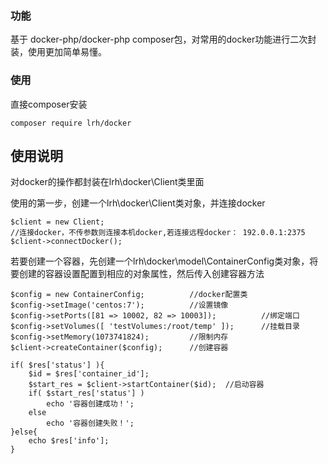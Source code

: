 ### 功能
基于 docker-php/docker-php composer包，对常用的docker功能进行二次封装，使用更加简单易懂。

### 使用
直接composer安装
```
composer require lrh/docker 
```

使用说明
------------

对docker的操作都封装在lrh\docker\Client类里面

使用的第一步，创建一个lrh\docker\Client类对象，并连接docker
```
$client = new Client;
//连接docker，不传参数则连接本机docker,若连接远程docker： 192.0.0.1:2375
$client->connectDocker(); 
```

若要创建一个容器，先创建一个lrh\docker\model\ContainerConfig类对象，将要创建的容器设置配置到相应的对象属性，然后传入创建容器方法
```
$config = new ContainerConfig;          //docker配置类
$config->setImage('centos:7');          //设置镜像
$config->setPorts([81 => 10002, 82 => 10003]);          //绑定端口
$config->setVolumes([ 'testVolumes:/root/temp' ]);      //挂载目录
$config->setMemory(1073741824);         //限制内存
$client->createContainer($config);      //创建容器

if( $res['status'] ){
    $id = $res['container_id'];
    $start_res = $client->startContainer($id);  //启动容器
    if( $start_res['status'] )
        echo '容器创建成功！';
    else
        echo '容器创建失败！';
}else{
    echo $res['info'];
}
```



